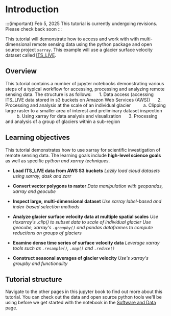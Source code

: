 # Introduction

:::{important}
Feb 5, 2025
This tutorial is currently undergoing revisions. Please check back soon
:::

This tutorial will demonstrate how to access and work with with multi-dimensional remote sensing data using the python package and open source project `xarray`. This example will use a glacier surface velocity dataset called [ITS_LIVE](https://its-live.jpl.nasa.gov/).

## Overview

This tutorial contains a number of jupyter notebooks demonstrating various steps of a typical workflow for accessing, processing and analyzing remote sensing data. The structure is as follows:
&nbsp;&nbsp;&nbsp;&nbsp; 1. Data access (accessing ITS_LIVE data stored in s3 buckets on Amazon Web Services (AWS))
&nbsp;&nbsp;&nbsp;&nbsp; 2. Processing and analysis at the scale of an individual glacier
&nbsp;&nbsp;&nbsp;&nbsp;&nbsp;&nbsp;&nbsp;&nbsp; a. Clipping large raster to a smaller area of interest and preliminary dataset inspection
&nbsp;&nbsp;&nbsp;&nbsp;&nbsp;&nbsp;&nbsp;&nbsp; b. Using xarray for data analysis and visualization
&nbsp;&nbsp;&nbsp;&nbsp; 3. Processing and analysis of a group of glaciers within a sub-region

## Learning objectives
This tutorial demonstrates how to use xarray for scientific investigation of remote sensing data. The learning goals include **high-level science goals** as well as specific *python and xarray techniques*.

* **Load ITS_LIVE data from AWS S3 buckets**
*Lazily load cloud datasets using xarray, dask and zarr*

* **Convert vector polygons to raster**
*Data manipulation with geopandas, xarray and geocube*

* **Inspect large, multi-dimensional dataset**
*Use xarray label-based and index-based selection methods*

* **Analyze glacier surface velocity data at multiple spatial scales**
*Use rioxarray's .clip() to subset data to scale of individual glacier*
*Use geocube, xarray's `.groupby()` and pandas dataframes to compute reductions on groups of glaciers*

* **Examine dense time series of surface velocity data**
*Leverage xarray tools such as `.resample()`, `.map()` and `.reduce()`*

* **Construct seasonal averages of glacier velocity**
*Use's xarray's groupby and functionality*

## Tutorial structure
Navigate to the other pages in this jupyter book to find out more about this tutorial. You can check out the data and open source python tools we'll be using before we get started with the notebook in the [Software and Data](software_and_data.ipynb) page.

```{tableofcontents}
```
